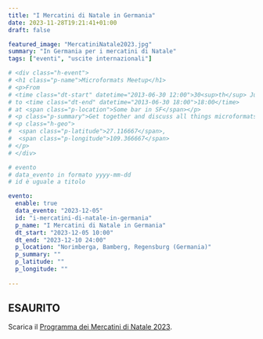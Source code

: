 ```yaml
---
title: "I Mercatini di Natale in Germania"
date: 2023-11-28T19:21:41+01:00
draft: false

featured_image: "MercatiniNatale2023.jpg"
summary: "In Germania per i mercatini di Natale"
tags: ["eventi", "uscite internazionali"]

# <div class="h-event">
# <h1 class="p-name">Microformats Meetup</h1>
# <p>From 
# <time class="dt-start" datetime="2013-06-30 12:00">30<sup>th</sup> June 2013, 12:00</time>
# to <time class="dt-end" datetime="2013-06-30 18:00">18:00</time>
# at <span class="p-location">Some bar in SF</span></p>
# <p class="p-summary">Get together and discuss all things microformats-related.</p>
# <p class="h-geo">
#  <span class="p-latitude">27.116667</span>,
#  <span class="p-longitude">109.366667</span>
# </p>
# </div>

# evento 
# data_evento in formato yyyy-mm-dd
# id è uguale a titolo

evento:
  enable: true
  data_evento: "2023-12-05"
  id: "i-mercatini-di-natale-in-germania"
  p_name: "I Mercatini di Natale in Germania"
  dt_start: "2023-12-05 10:00"
  dt_end: "2023-12-10 24:00" 
  p_location: "Norimberga, Bamberg, Regensburg (Germania)"
  p_summary: ""
  p_latitude: ""
  p_longitude: ""
  
---
```


## ESAURITO


Scarica il [Programma dei Mercatini di Natale 2023](ProgrammaMercatiniNataleGermania.pdf).